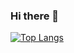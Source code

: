 ### Hi there 👋

[![Top Langs](https://github-readme-stats.vercel.app/api/top-langs/?username=leylannis)](https://github.com/anuraghazra/github-readme-stats)

<!--
**leylannis/leylannis** is a ✨ _special_ ✨ repository because its `README.md` (this file) appears on your GitHub profile.

Here are some ideas to get you started:

- 🔭 I’m currently working on ...
- 🌱 I’m currently learning ...
- 👯 I’m looking to collaborate on ...
- 🤔 I’m looking for help with ...
- 💬 Ask me about ...
- 📫 How to reach me: ...
- 😄 Pronouns: ...
- ⚡ Fun fact: ...
-->
